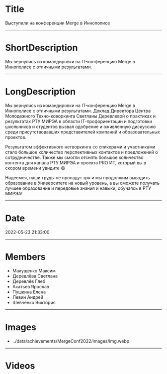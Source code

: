 # Title

Выступили на конференции Merge в Иннополисе

---

# ShortDescription

Мы вернулись из командировки на IT-конференцию Merge в Иннополисе с отличными результатами.

---

# LongDescription

Мы вернулись из командировки на IT-конференцию Merge в Иннополисе с отличными результатами. Доклад Директора Центра Молодежного Техно-коворкинга Светланы Деревлевой о практиках и результатах РТУ МИРЭА в области IT-профориентации и подготовки школьников и студентов вызвал одобрение и оживленную дискуссию среди присутствовавших представителей компаний и образовательных проектов.

Результатом эффективного нетворкинга со спикерами и участниками стало большое количество перспективных контактов и предложений о сотрудничестве. Также мы смогли отснять большое количество контента для канала РТУ МИРЭА и проекта PRO ИТ, который вы в скором времени увидите 😃

Надеемся, наши труды не пропадут зря и мы продолжим выводить образование в Университете на новый уровень, а вы сможете получать лучшее образование и передовые знания и навыки, обучаясь в РТУ МИРЭА!

---

# Date

2022-05-23 21:33:00

---

# Members

- Макущенко Максим
- Деревлёва Светлана
- Деревлёв Глеб
- Акатьев Ярослав
- Пушкина Елена
- Левин Андрей
- Шевченко Виктория

---

# Images

- ../data/achievements/MergeConf2022/images/img.webp

---

# Videos
